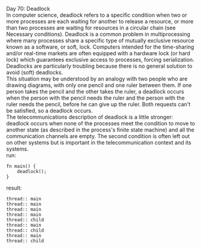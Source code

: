 Day 70: Deadlock
<br>
In computer science, deadlock refers to a specific condition when two or more processes are each waiting for another to release a resource, or more than two processes are waiting for resources in a circular chain (see Necessary conditions). Deadlock is a common problem in multiprocessing where many processes share a specific type of mutually exclusive resource known as a software, or soft, lock. Computers intended for the time-sharing and/or real-time markets are often equipped with a hardware lock (or hard lock) which guarantees exclusive access to processes, forcing serialization. Deadlocks are particularly troubling because there is no general solution to avoid (soft) deadlocks.
<br>
This situation may be understood by an analogy with two people who are drawing diagrams, with only one pencil and one ruler between them. If one person takes the pencil and the other takes the ruler, a deadlock occurs when the person with the pencil needs the ruler and the person with the ruler needs the pencil, before he can give up the ruler. Both requests can't be satisfied, so a deadlock occurs.
<br>
The telecommunications description of deadlock is a little stronger: deadlock occurs when none of the processes meet the condition to move to another state (as described in the process's finite state machine) and all the communication channels are empty. The second condition is often left out on other systems but is important in the telecommunication context and its systems.
<br>
run:
```
fn main() {
    deadlock();
}
```

result:
```
thread:: main
thread:: main
thread:: main
thread:: main
thread:: child
thread:: main
thread:: child
thread:: main
thread:: child

```